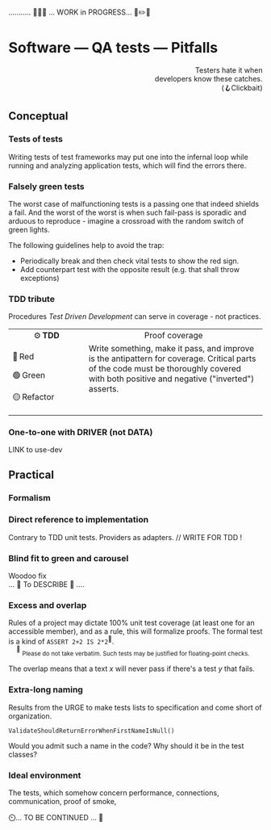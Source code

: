 ........... 🚧🐝🚧 ... WORK in PROGRESS... 🚧✏️🚧

# Software &mdash; QA tests &mdash; Pitfalls 

<p dir=rtl>Testers hate it when<br />.developers know these catches<br/>(Clickbait🪝)</p>

## Conceptual

### Tests of tests

Writing tests of test frameworks may put one into the infernal loop while running and analyzing application tests, which will find the errors there.

### Falsely green tests

The worst case of malfunctioning tests is a passing one that indeed shields a fail. And the worst of the worst is when such fail-pass is sporadic and arduous to reproduce - imagine a crossroad with the random switch of green lights.

The following guidelines help to avoid the trap:

+ Periodically break and then check vital tests to show the red sign.
+ Add counterpart test with the opposite result (e.g. that shall throw exceptions)

### TDD tribute

Procedures _Test Driven Development_ can serve in coverage - not practices.

<table><tr></tr><tr align="center"><td width="30%">⚙️&thinsp;<b>TDD</b></td><td>Proof coverage</td>
  </tr><tr valign="top"><td>
  <p>🔴&thinsp;Red</p>
  <p>🟢&thinsp;Green</p>
  <p>🟡&thinsp;Refactor</p>
</td><td>
  Write something, make it pass, and improve is the antipattern for coverage. Critical parts of the code must be thoroughly covered with both positive and negative ("inverted") asserts.
</td></tr></table>

### One-to-one with DRIVER (not DATA)

LINK to use-dev

## Practical

### Formalism


### Direct reference to implementation

Contrary to TDD unit tests. Providers as adapters. // WRITE FOR TDD !

### Blind fit to green and carousel

Woodoo fix\
... 🚧  To DESCRIBE 🚧 ....

### Excess and overlap

Rules of a project may dictate 100% unit test coverage (at least one for an accessible member), and as a rule, this will formalize proofs. The formal test is a kind of `ASSERT 2+2 IS 2*2`<sup>:large_orange_diamond:</sup>.\
&nbsp;&nbsp;&nbsp;&nbsp;<sup>:large_orange_diamond:</sup>&nbsp;<sub>Please do not take verbatim. Such tests may be justified for floating-point checks.</sub>

The overlap means that a text _x_ will never pass if there's a test _y_ that fails. 

### Extra-long naming

Results from the URGE to make tests lists to specification and come short of organization.

`ValidateShouldReturnErrorWhenFirstNameIsNull()`

Would you admit such a name in the code? Why should it be in the test classes?

### Ideal environment

The tests, which somehow concern performance, connections, communication, proof of smoke, 

⏲️... TO BE CONTINUED ... 🚧
